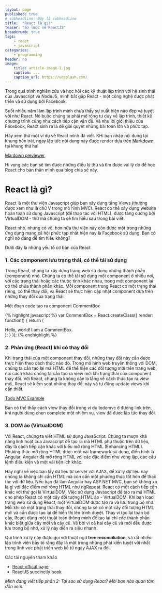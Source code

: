 ```yaml
---
layout: page
published: true
# subheadline: Đây là subheadline
title:  "React là gì?"
teaser: "Sơ lược về ReactJS"
breadcrumb: true
tags:
    - react 
    - javascript
categories:
    - programming
header: no
image:
    title: article-image-1.jpg
    caption: ...
    caption_url: https://unsplash.com/
---
```


Trong quá trình nghiên cứu và học hỏi các kỹ thuật lập trình với hệ sinh thái của Javascript và NodeJS, mình bắt gặp React - một công nghệ được phát triển và sử dụng bởi Facebook.

Suốt nhiều năm làm lập trình mình chưa thấy sự xuất hiện nào đẹp và tuyệt vời như React. Nó buộc chúng ta phải mở rộng tư duy về lập trình, thiết kế chương trình cũng như cách tiếp cận vấn đề. Và như lời giới thiệu của Facebook, React sinh ra là để giải quyết những bài toán lớn và phức tạp.

Hãy xem thử một ví dụ về React mình đã viết. KHi bạn nhập nội dung tại khung bên trái, ngay lập tức nội dung này được render dựa trên [Markdown] tại khung thứ hai

[Mardown previewer](http://codepen.io/quangnd/full/vGOpQK/)

Hi vọng các bạn sẽ tìm được những điều lý thú và tìm được vài lý do để học React cho bản thân mình qua blog chia sẻ này.

# React là gì?

React là một thư viện Javascript giúp bạn xây dựng tầng Views (thường được xem như là chữ V trong mô hình MVC). React có thể xây dựng website hoàn toàn sử dụng Javascript (để thao tác với HTML), được tăng cường bởi VirtualDOM - thứ mà chúng ta sẽ tìm hiểu sau trong bài viết.

React nhỏ, nhưng có võ, hơn nữa thư viện này còn được một trong những ứng dụng mạng xã hội phức tạp nhất hiện nay là Facebook sử dụng. Bạn có nghĩ nó đáng để tìm hiểu không?

Dưới đây là những yếu tố cơ bản của React

### 1. Các component lưu trạng thái, có thể tái sử dụng

Trong React, chúng ta xây dựng trang web sử dụng những thành phần (component) nhỏ. Chúng ta có thể tái sử dụng một component ở nhiều nơi, với các trạng thái hoặc các thuộc tính khác nhau, trong một component lại có thể chứa thành phần khác. Mỗi component trong React có một trạng thái riêng, có thể thay đổi, và React sẽ thực hiện cập nhật component dựa trên những thay đổi của trạng thái.

Một đoạn code tạo ra component CommentBox 

{% highlight javascript %}
var CommentBox = React.createClass({
  render: function() {
    return (
      <div className="commentBox">
        Hello, world! I am a CommentBox.
      </div>
    );
  }
});
{% endhighlight %}

### 2. Phản ứng (React) khi có thay đổi

Khi trạng thái của một component thay đổi, những thay đổi này cần được thực hiện theo cách thức nào đó. Trong mô hình web truyền thống với DOM, chúng ta cần tạo lại mã HTML để thể hiện các đối tượng mới trên trang web, nói cách khác chúng ta cần tạo ra view mới khi trạng thái của component thay đổi. Với React, chúng ta không cần lo lắng về cách thức tạo ra view mới, React sẽ kiểm soát những thay đổi này và tự động update views khi cần thiết.

[Todo MVC Example]

Bạn có thể thấy cách view thay đổi trong ví dụ todomvc ở đường link trên, khi người dùng chọn complete một nhiệm vụ, view đã được lập tức thay đổi.

### 3. DOM ảo (VirtualDOM)

Với React, chúng ta viết HTML sử dụng JavaScript. Chúng ta mượn khả năng linh hoạt của Javascript để tạo ra mã HTML phụ thuộc trên dữ liệu, đây là cách tiếp cận khác với kiểu mở rộng HTML (Enhancing HTML). Phương thức mở rộng HTML được một vài framework sử dụng, điển hình là Angular. Angular đã mở rộng HTML với các đặc điểm như vòng lặp, các câu lệnh điều kiện và một vài tiện ích khác.

Hãy nghĩ về việc bạn lấy dữ liệu từ server với AJAX, để xử lý dữ liệu này chúng ta không chỉ cần HTML mà còn cần một phương thức tốt hơn để thao tác với dữ liệu. Nếu bạn đã làm Angular hay ASP.NET MVC, bạn sẽ không xa lạ gì với đặc điểm mở rộng HTML như ngRepeat. React có một cách tiếp cận khác với thứ gọi là VirtualDOM. Việc sử dụng Javascript để tạo ra mã HTML cho phép React có một cây đối tượng HTML ảo - VirtualDOM. Khi bạn load trang web sử dụng React, một VirtualDOM được tạo ra và lưu trong bộ nhớ. Mỗi khi có một trạng thái thay đổi, chúng ta sẽ có một cây đối tượng HTML mới và cần được tạo lại để hiển thị lên trình duyệt. Thay vì tạo lại toàn bộ cây, React dùng một thuật toán thông minh để tạo lại chỉ các thành phần khác biệt giữa cây mới và cây cũ. Và bởi vì cả hai cây cũ và mới đều được lưu trong bộ nhớ, xử lý này diễn ra siêu nhanh. 

Qui trình xử lý này được gọi với thuật ngữ **tree reconciliation**, và rất nhiều lập trình viên bày tỏ rằng đây là một trong những phát kiến tuyệt vời nhất trong lĩnh vực phát triển web kể từ ngày AJAX ra đời.

Các tài nguyên tham khảo

- [React offical page]
- ReactJS succinctly book

*Mình đang viết tiếp phần 2: Tại sao sử dụng React? Mời bạn nào quan tâm đón xem.*

[Markdown]: http://commonmark.org/help/
[React offical page]: https://facebook.github.io
[Todo MVC Example]: http://todomvc.com/examples/react/#/
